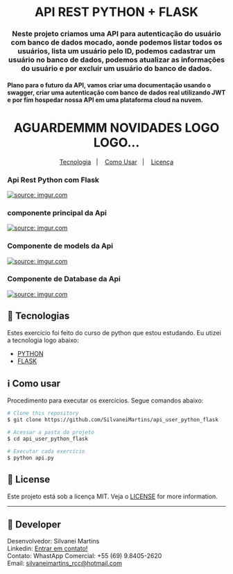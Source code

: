 <h1 align="center">
    API REST PYTHON + FLASK
</h1>

<h3 align="center">
  Neste projeto criamos uma API para autenticação do usuário com banco de dados mocado, aonde podemos listar todos os usuários, lista um usuário pelo ID, podemos cadastrar um usuário no banco de dados, podemos atualizar as informações do usuário e por excluir um usuário do banco de dados.
</h3>

<h4 align="left">
  Plano para o futuro da API, vamos criar uma documentação usando o swagger, criar uma autenticação com banco de dados real utilizando JWT e por fim hospedar nossa API em uma plataforma cloud na nuvem.
</h4>

<h1 align="center">
      AGUARDEMMM NOVIDADES LOGO LOGO...
</h1>

<p align="center">
  <a href="#rocket-tecnologias">Tecnologia</a>&nbsp;&nbsp;&nbsp;|&nbsp;&nbsp;&nbsp;
  <a href="#information_source-como-usar">Como Usar</a>&nbsp;&nbsp;&nbsp;|&nbsp;&nbsp;&nbsp;
  <a href="#memo-license">Licença</a>
</p>

<h3 align="left">
  Api Rest Python com Flask
</h3>
<a href="https://imgur.com/O9LiYaS"><img src="https://i.imgur.com/O9LiYaS.png" title="source: imgur.com" /></a>

<h3 align="left">
 componente principal da Api
</h3>
<a href="https://imgur.com/XGwAgZs"><img src="https://i.imgur.com/XGwAgZs.png" title="source: imgur.com" /></a>

<h3 align="left">
  Componente de models da Api
</h3>
<a href="https://imgur.com/octaoth"><img src="https://i.imgur.com/octaoth.png" title="source: imgur.com" /></a>

<h3 align="left">
  Componente de Database da Api
</h3>
<a href="https://imgur.com/SII6p2a"><img src="https://i.imgur.com/SII6p2a.png" title="source: imgur.com" /></a>

## :rocket: Tecnologias

Estes exercício foi feito do curso de python que estou estudando. Eu utizei a tecnologia logo abaixo:

-  [PYTHON](https://www.python.org/)
-  [FLASK](https://flask.palletsprojects.com/en/2.0.x/)

## :information_source: Como usar

Procedimento para executar os exercícios. Segue comandos abaixo:

```bash
# Clone this repository
$ git clone https://github.com/SilvaneiMartins/api_user_python_flask

# Acessar a pasta do projeto
$ cd api_user_python_flask

# Executar cada exercício
$ python api.py
```

## :memo: License
Este projeto está sob a licença MIT. Veja o [LICENSE](https://github.com/SilvaneiMartins/api_user_python_flask/blob/master/LICENSE) for more information.

---

## :rocket: Developer

Desenvolvedor: Silvanei Martins<br>
Linkedin: [Entrar em contato!](https://www.linkedin.com/in/silvanei-martins-a5412436/)<br>
Contato: WhastApp Comercial: +55 (69) 9.8405-2620 <br>
Email: silvaneimartins_rcc@hotmail.com <br>
